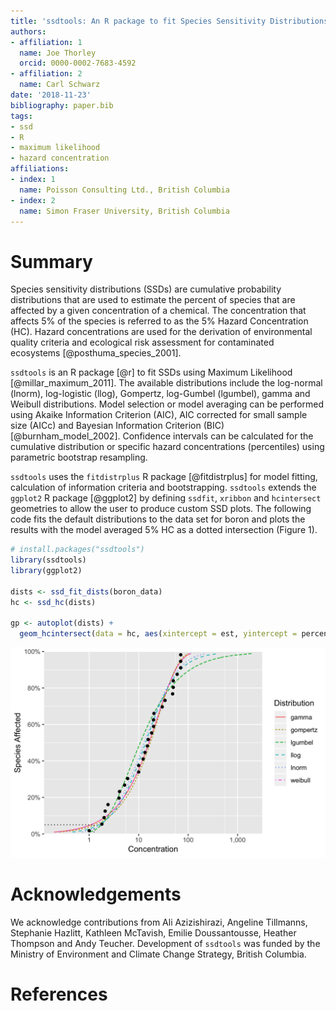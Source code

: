 ```yaml
---
title: 'ssdtools: An R package to fit Species Sensitivity Distributions'
authors:
- affiliation: 1
  name: Joe Thorley
  orcid: 0000-0002-7683-4592
- affiliation: 2
  name: Carl Schwarz
date: '2018-11-23'
bibliography: paper.bib
tags:
- ssd
- R
- maximum likelihood
- hazard concentration
affiliations:
- index: 1
  name: Poisson Consulting Ltd., British Columbia
- index: 2
  name: Simon Fraser University, British Columbia
---
```


# Summary

Species sensitivity distributions (SSDs) are cumulative probability distributions that are used to estimate the percent of species that are affected by a given concentration of a chemical. 
The concentration that affects 5% of the species is referred to as the 5% Hazard Concentration (HC).
Hazard concentrations are used for the derivation of environmental quality criteria and ecological risk assessment for contaminated ecosystems [@posthuma_species_2001].

`ssdtools` is an R package [@r] to fit SSDs using Maximum Likelihood [@millar_maximum_2011]. 
The available distributions include the log-normal (lnorm), log-logistic (llog), Gompertz, log-Gumbel (lgumbel), gamma and Weibull distributions.
Model selection or model averaging can be performed using Akaike Information Criterion (AIC), AIC corrected for small sample size (AICc) and Bayesian Information Criterion (BIC) [@burnham_model_2002].
Confidence intervals can be calculated for the cumulative distribution or specific hazard concentrations (percentiles) using parametric bootstrap resampling.

`ssdtools` uses the `fitdistrplus` R package [@fitdistrplus] for model fitting, calculation of information criteria and bootstrapping.
`ssdtools` extends the `ggplot2` R package [@ggplot2] by defining `ssdfit`, `xribbon` and `hcintersect` geometries to allow the user to produce custom SSD plots.
The following code fits the default distributions to the data set for boron and plots the results with the model averaged 5% HC as a dotted intersection (Figure 1).

```r
# install.packages("ssdtools")
library(ssdtools)
library(ggplot2)

dists <- ssd_fit_dists(boron_data)
hc <- ssd_hc(dists)

gp <- autoplot(dists) +
  geom_hcintersect(data = hc, aes(xintercept = est, yintercept = percent/100))
```

![Species sensitivity distributions for sample species concentration values](dists.png)


# Acknowledgements

We acknowledge contributions from Ali Azizishirazi, Angeline Tillmanns, Stephanie Hazlitt, Kathleen McTavish, Emilie Doussantousse, Heather Thompson and Andy Teucher.
Development of `ssdtools` was funded by the Ministry of Environment and Climate Change Strategy, British Columbia.

# References

